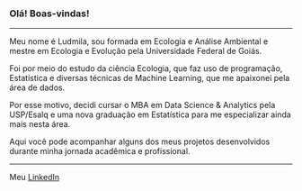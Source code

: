 ### Olá! Boas-vindas!
---
Meu nome é Ludmila, sou formada em Ecologia e Análise Ambiental e mestre em Ecologia e Evolução pela Universidade Federal de Goiás.

Foi por meio do estudo da ciência Ecologia, que faz uso de programação, Estatística e diversas técnicas de Machine Learning, que me apaixonei pela área de dados.

Por esse motivo, decidi cursar o MBA em Data Science & Analytics pela USP/Esalq e uma nova graduação em Estatística para me especializar ainda mais nesta área.

Aqui você pode acompanhar alguns dos meus projetos desenvolvidos durante minha jornada acadêmica e profissional.

---
Meu [LinkedIn](https://www.linkedin.com/in/ludmila-silva-resende/)
